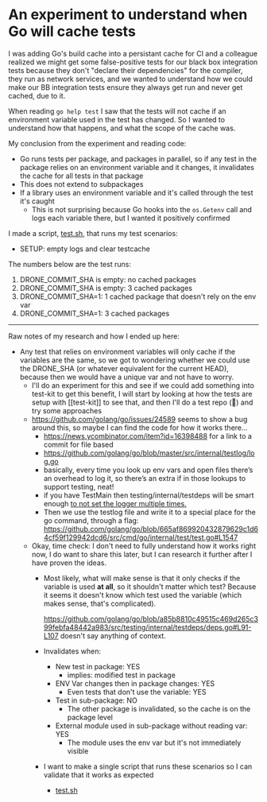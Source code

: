# An experiment to understand when Go will cache tests

I was adding Go's build cache into a persistant cache for CI and a colleague realized we might get some false-positive tests for our black box integration tests because they don't "declare their dependencies" for the compiler, they run as network services, and we wanted  to understand how we could make our BB integration tests ensure they always get run and never get cached, due to it.

When reading `go help test` I saw that the tests will not cache if an environment variable used in the test has changed. So I wanted to understand how that happens, and what the scope of the cache was.

My conclusion from the experiment and reading code:

- Go runs tests per package, and packages in parallel, so if any test in the package relies on an environment variable and it changes, it invalidates the cache for all tests in that package
- This does not extend to subpackages
- If a library uses an environment variable and it's called through the test it's caught
  - This is not surprising because Go hooks into the `os.Getenv` call and logs each variable there, but I wanted it positively confirmed

I made a script, [test.sh], that runs my test scenarios:
- SETUP: empty logs and clear testcache

The numbers below are the test runs:
1. DRONE_COMMIT_SHA is empty: no cached packages
2. DRONE_COMMIT_SHA is empty: 3 cached packages
3. DRONE_COMMIT_SHA=1: 1 cached package that doesn't rely on the env var
4. DRONE_COMMIT_SHA=1: 3 cached packages

---

Raw notes of my research and how I ended up here:

- Any test that relies on environment variables will only cache if the variables are the same, so we got to wondering whether we could use the DRONE_SHA (or whatever equivalent for the current HEAD), because then we would have a unique var and not have to worry.
    - I'll do an experiment for this and see if we could add something into test-kit to get this benefit, I will start by looking at how the tests are setup with [[test-kit]] to see that, and then I'll do a test repo (👋) and try some approaches
    - https://github.com/golang/go/issues/24589 seems to show a bug around this, so maybe I can find the code for how it works there…
        - https://news.ycombinator.com/item?id=16398488 for a link to a commit for file based
        - https://github.com/golang/go/blob/master/src/internal/testlog/log.go
        - basically, every time you look up env vars and open files there’s an overhead to log it, so there’s an extra if in those lookups to support testing, neat!
        - if you have TestMain then testing/internal/testdeps will be smart enough [to not set the logger multiple times.](https://github.com/golang/go/blob/a85b8810c49515c469d265c399febfa48442a983/src/testing/internal/testdeps/deps.go#L111)
        - Then we use the testlog file and write it to a special place for the go command, through a flag: https://github.com/golang/go/blob/665af869920432879629c1d64cf59f129942dcd6/src/cmd/go/internal/test/test.go#L1547
    - Okay, time check: I don't need to fully understand how it works right now, I do want to share this later, but I can research it further after I have proven the ideas.
        - Most likely, what will make sense is that it only checks if the variable is used __at all__, so it shouldn't matter which test? Because it seems it doesn't know which test used the variable (which makes sense, that's complicated).

          https://github.com/golang/go/blob/a85b8810c49515c469d265c399febfa48442a983/src/testing/internal/testdeps/deps.go#L91-L107 doesn't say anything of context.
        - Invalidates when:
            - New test in package: YES
                - implies: modified test in package
            - ENV Var changes then in package changes: YES
                - Even tests that don't use the variable: YES
            - Test in sub-package: NO
                - The other package is invalidated, so the cache is on the package level
            - External module used in sub-package without reading var: YES
                - The module uses the env var but it's not immediately visible
        - I want to make a single script that runs these scenarios so I can validate that it works as expected
          - [test.sh]

[test.sh]: ./test.sh
